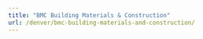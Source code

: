 ```yaml
---
title: "BMC Building Materials & Construction"
url: /denver/bmc-building-materials-and-construction/
---
```

